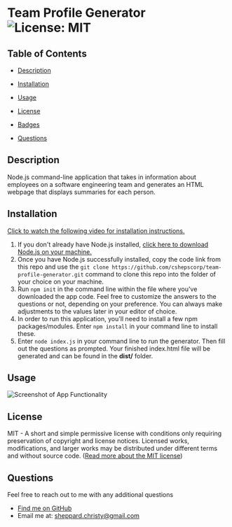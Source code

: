 
  
  # Team Profile Generator ![License: MIT](https://img.shields.io/badge/License-MIT-yellow.svg)

  ## Table of Contents
  * [ Description ](#about)
  * [ Installation ](#installation)
  * [ Usage ](#usage)
  * [ License ](#license)
  * [ Badges ](#badges)
  
  
  * [ Questions ](#questions)

  <a name="about"></a>
  ## Description
  Node.js command-line application that takes in information about employees on a software engineering team and generates an HTML webpage that displays summaries for each person.

  <a name="installation"></a>
  ## Installation
  [Click to watch the following video for installation instructions.](https://watch.screencastify.com/v/TTtnaDxDHdRjq7hLj4ML) 
  1. If you don't already have Node.js installed, [click here to download Node.js on your machine.](https://nodejs.org/en/)
  2. Once you have Node.js successfully installed, copy the code link from this repo and use the `git clone https://github.com/cshepscorp/team-profile-generator.git` command to clone this repo into the folder of your choice on your machine. 
  3. Run `npm init` in the command line within the file where you've downloaded the app code. Feel free to customize the answers to the questions or not, depending on your preference. You can always make adjustments to the values later in your editor of choice.
  4. In order to run this application, you'll need to install a few npm packages/modules. Enter `npm install` in your command line to install these.
  5. Enter `node index.js` in your command line to run the generator.  Then fill out the questions as prompted. Your finished index.html file will be generated and can be found in the **dist/** folder. 

  <a name="usage"></a>
  ## Usage
  ![Screenshot of App Functionality](/assets/images/screenshot-readme-generator.jpg)
  
  
  <a name="license"></a>
  ## License
  MIT - A short and simple permissive license with conditions only requiring preservation of copyright and license notices. Licensed works, modifications, and larger works may be distributed under different terms and without source code. ([Read more about the MIT license](https://choosealicense.com/licenses/mit/))

  <a name="questions"></a>
  ## Questions
  Feel free to reach out to me with any additional questions
  * [Find me on GitHub](https://github.com/cshepscorp/)
  * Email me at: sheppard.christy@gmail.com
